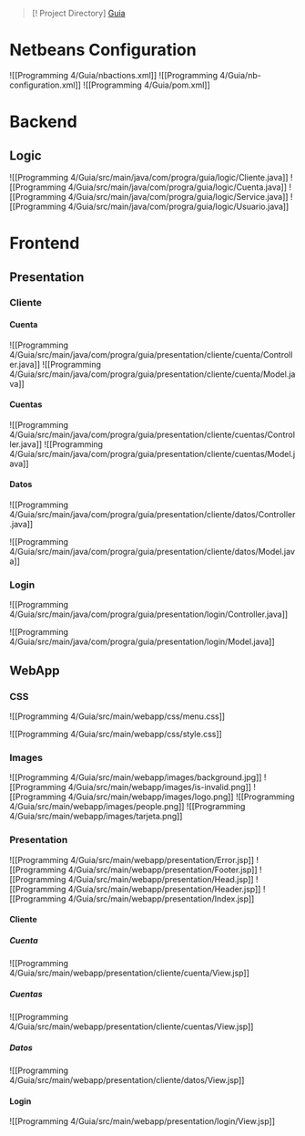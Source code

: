 >[! Project Directory]
> [Guia](file:///home/xarthy/uni-notes/SS2023/Programming%204/Guia)

# Netbeans Configuration
![[Programming 4/Guia/nbactions.xml]]
![[Programming 4/Guia/nb-configuration.xml]]
![[Programming 4/Guia/pom.xml]]
# Backend
## Logic
![[Programming 4/Guia/src/main/java/com/progra/guia/logic/Cliente.java]]
![[Programming 4/Guia/src/main/java/com/progra/guia/logic/Cuenta.java]]
![[Programming 4/Guia/src/main/java/com/progra/guia/logic/Service.java]]
![[Programming 4/Guia/src/main/java/com/progra/guia/logic/Usuario.java]]
# Frontend
## Presentation
### Cliente
#### Cuenta
![[Programming 4/Guia/src/main/java/com/progra/guia/presentation/cliente/cuenta/Controller.java]]
![[Programming 4/Guia/src/main/java/com/progra/guia/presentation/cliente/cuenta/Model.java]]
#### Cuentas
![[Programming 4/Guia/src/main/java/com/progra/guia/presentation/cliente/cuentas/Controller.java]]
![[Programming 4/Guia/src/main/java/com/progra/guia/presentation/cliente/cuentas/Model.java]]
#### Datos
![[Programming 4/Guia/src/main/java/com/progra/guia/presentation/cliente/datos/Controller.java]]

![[Programming 4/Guia/src/main/java/com/progra/guia/presentation/cliente/datos/Model.java]]
### Login
![[Programming 4/Guia/src/main/java/com/progra/guia/presentation/login/Controller.java]]

![[Programming 4/Guia/src/main/java/com/progra/guia/presentation/login/Model.java]]

## WebApp
### CSS
![[Programming 4/Guia/src/main/webapp/css/menu.css]]

![[Programming 4/Guia/src/main/webapp/css/style.css]]
### Images
![[Programming 4/Guia/src/main/webapp/images/background.jpg]]
![[Programming 4/Guia/src/main/webapp/images/is-invalid.png]]
![[Programming 4/Guia/src/main/webapp/images/logo.png]]
![[Programming 4/Guia/src/main/webapp/images/people.png]]
![[Programming 4/Guia/src/main/webapp/images/tarjeta.png]]

### Presentation
![[Programming 4/Guia/src/main/webapp/presentation/Error.jsp]]
![[Programming 4/Guia/src/main/webapp/presentation/Footer.jsp]]
![[Programming 4/Guia/src/main/webapp/presentation/Head.jsp]]
![[Programming 4/Guia/src/main/webapp/presentation/Header.jsp]]
![[Programming 4/Guia/src/main/webapp/presentation/Index.jsp]]
#### Cliente
##### Cuenta
![[Programming 4/Guia/src/main/webapp/presentation/cliente/cuenta/View.jsp]]

##### Cuentas
![[Programming 4/Guia/src/main/webapp/presentation/cliente/cuentas/View.jsp]]

##### Datos
![[Programming 4/Guia/src/main/webapp/presentation/cliente/datos/View.jsp]]
#### Login
![[Programming 4/Guia/src/main/webapp/presentation/login/View.jsp]]
